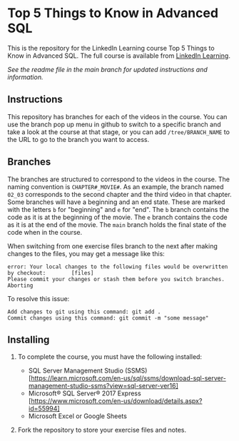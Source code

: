 # Top 5 Things to Know in Advanced SQL
This is the repository for the LinkedIn Learning course Top 5 Things to Know in Advanced SQL. The full course is available from [LinkedIn Learning][lil-course-url].

_See the readme file in the main branch for updated instructions and information._
## Instructions
This repository has branches for each of the videos in the course. You can use the branch pop up menu in github to switch to a specific branch and take a look at the course at that stage, or you can add `/tree/BRANCH_NAME` to the URL to go to the branch you want to access.

## Branches
The branches are structured to correspond to the videos in the course. The naming convention is `CHAPTER#_MOVIE#`. As an example, the branch named `02_03` corresponds to the second chapter and the third video in that chapter. 
Some branches will have a beginning and an end state. These are marked with the letters `b` for "beginning" and `e` for "end". The `b` branch contains the code as it is at the beginning of the movie. The `e` branch contains the code as it is at the end of the movie. The `main` branch holds the final state of the code when in the course.

When switching from one exercise files branch to the next after making changes to the files, you may get a message like this:

    error: Your local changes to the following files would be overwritten by checkout:        [files]
    Please commit your changes or stash them before you switch branches.
    Aborting

To resolve this issue:
	
    Add changes to git using this command: git add .
	Commit changes using this command: git commit -m "some message"

## Installing
1. To complete the course, you must have the following installed:
	- SQL Server Management Studio (SSMS) [https://learn.microsoft.com/en-us/sql/ssms/download-sql-server-management-studio-ssms?view=sql-server-ver16]
	- Microsoft® SQL Server® 2017 Express [https://www.microsoft.com/en-us/download/details.aspx?id=55994]
	- Microsoft Excel or Google Sheets
	
2. Fork the repository to store your exercise files and notes.


[0]: # (Replace these placeholder URLs with actual course URLs)

[lil-course-url]: https://www.linkedin.com/learning/
[lil-thumbnail-url]: http://

